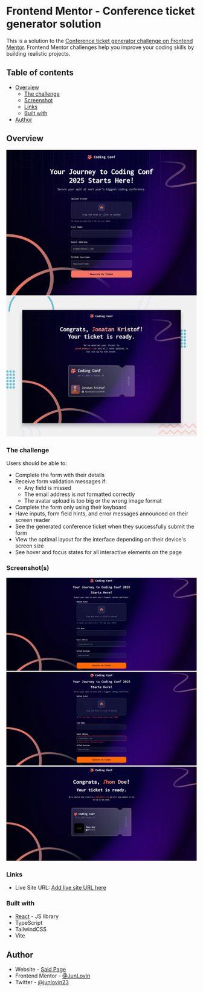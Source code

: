 # Frontend Mentor - Conference ticket generator solution

This is a solution to the [Conference ticket generator challenge on Frontend Mentor](https://www.frontendmentor.io/challenges/conference-ticket-generator-oq5gFIU12w). Frontend Mentor challenges help you improve your coding skills by building realistic projects. 

## Table of contents

- [Overview](#overview)
  - [The challenge](#the-challenge)
  - [Screenshot](#screenshot)
  - [Links](#links)
  - [Built with](#built-with)
- [Author](#author)

## Overview

![Preview Form](./public/design/desktop-design-form.jpg)
![Preview Congrats](./public/design/preview.jpg)

### The challenge

Users should be able to:

- Complete the form with their details
- Receive form validation messages if:
  - Any field is missed
  - The email address is not formatted correctly
  - The avatar upload is too big or the wrong image format
- Complete the form only using their keyboard
- Have inputs, form field hints, and error messages announced on their screen reader
- See the generated conference ticket when they successfully submit the form
- View the optimal layout for the interface depending on their device's screen size
- See hover and focus states for all interactive elements on the page

### Screenshot(s)

![Main Screenshot](./public/images/mainScreenshot.png)
![Error Form Screenshot](./public/images/formErrorScreenshot.png)
![Ticket Screenshot](./public/images/ticketScreenshot.png)


### Links

- Live Site URL: [Add live site URL here](https://your-live-site-url.com)

### Built with

- [React](https://reactjs.org/) - JS library
- TypeScript
- TailwindCSS
- Vite

## Author

- Website - [Said Page](https://said-beta.vercel.app/)
- Frontend Mentor - [@JunLovin](https://www.frontendmentor.io/profile/junlovin)
- Twitter - [@junlovin23](https://www.twitter.com/junlovin23)